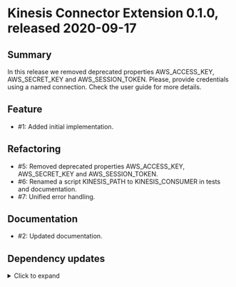 # Kinesis Connector Extension 0.1.0, released 2020-09-17

## Summary

In this release we removed deprecated properties AWS_ACCESS_KEY, AWS_SECRET_KEY and AWS_SESSION_TOKEN.
Please, provide credentials using a named connection. Check the user guide for more details.

## Feature

* #1: Added initial implementation.

## Refactoring

* #5: Removed deprecated properties AWS_ACCESS_KEY, AWS_SECRET_KEY and AWS_SESSION_TOKEN.
* #6: Renamed a script KINESIS_PATH to KINESIS_CONSUMER in tests and documentation.
* #7: Unified error handling.

## Documentation

* #2: Updated documentation.

## Dependency updates

<details>
  <summary>Click to expand</summary>

* Added `com.amazonaws:aws-java-sdk-core:1.11.861`
* Added `com.amazonaws:aws-java-sdk-kinesis:1.11.861`
* Added `com.exasol:exasol-script-api:6.1.7`
* Added `com.exasol:import-export-udf-common-scala:0.1.0`
* Added `com.exasol:import-export-udf-common-scala:0.1.0`
* Added `com.exasol:exasol-testcontainers:test:3.0.0`
* Added `org.testcontainers:localstack:test:1.14.3`
 
 </details> 